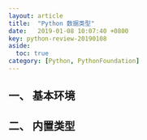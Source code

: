 ```yaml
---
layout: article
title:  "Python 数据类型"
date:   2019-01-08 10:07:40 +0800
key: python-review-20190108
aside:
  toc: true
category: [Python, PythonFoundation]
---
```


## 一、 基本环境

## 二、 内置类型
